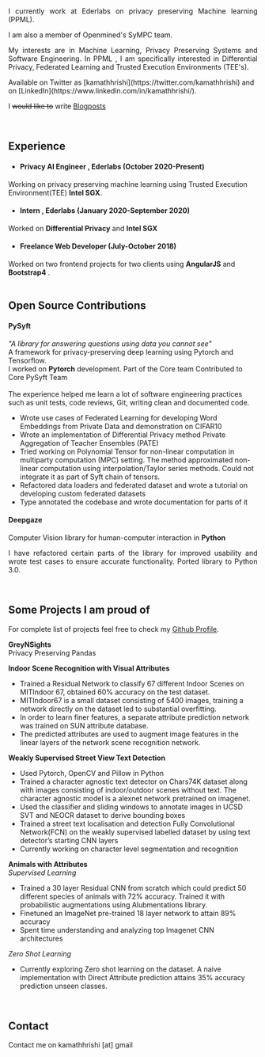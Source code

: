 <br/>
<p style='text-align: justify;'>I currently work at Ederlabs on privacy preserving Machine learning (PPML).</p>
<p style='text-align: justify;'>I am also a member of Openmined's SyMPC team. </p>
<p style='text-align: justify;'>My interests are in Machine Learning, Privacy Preserving Systems and Software Engineering.
In PPML , I am specifically interested in Differential Privacy, Federated Learning and Trusted Execution Environments (TEE's).</p>
Available on Twitter as [kamathhrishi](https://twitter.com/kamathhrishi) and on [LinkedIn](https://www.linkedin.com/in/kamathhrishi/).
<p>I <s>would like to</s> write <a href="https://kamathhrishi.github.io/" target="_blank">Blogposts</a></p>
<br/> 

## Experience

- #### Privacy AI Engineer , Ederlabs  (October 2020-Present)
Working on privacy preserving machine learning using Trusted Execution Environment(TEE) **Intel SGX**. 

- #### Intern , Ederlabs  (January 2020-September 2020)
Worked on **Differential Privacy** and **Intel SGX**

- #### Freelance Web Developer  (July-October 2018)
Worked on two frontend projects for two clients using **AngularJS** and **Bootstrap4** .
<br/>
<br/>

## Open Source Contributions

#### PySyft
<em>"A library for answering questions using data you cannot see"</em>
<br/>
A framework for privacy-preserving deep learning using Pytorch and Tensorflow.
<br/>
I worked on **Pytorch** development.
Part of the Core team
Contributed to Core PySyft Team
<br/>
<br/>
The experience helped me learn a lot of software engineering practices such as unit tests, code reviews, Git, writing clean and documented code.
<br/>
- Wrote use cases of Federated Learning for developing Word Embeddings from Private Data and demonstration on CIFAR10
- Wrote an implementation of Differential Privacy method Private Aggregation of Teacher Ensembles (PATE)
- Tried working on Polynomial Tensor for non-linear computation in multiparty computation (MPC) setting. The method approximated non-linear computation using interpolation/Taylor series methods. Could not integrate it as part of Syft chain of tensors.
- Refactored data loaders and federated dataset and wrote a tutorial on developing custom federated datasets
- Type annotated the codebase and wrote documentation for parts of it


#### Deepgaze
Computer Vision library for human-computer interaction in **Python**
<br/>
<p style='text-align: justify;'>
I have refactored certain parts of the library for improved usability and wrote test cases to ensure accurate functionality. Ported library to Python 3.0.
</p>

<br/>

## Some Projects I am proud of

For complete list of projects feel free to check my [Github Profile](https://github.com/kamathhrishi).

**GreyNSights**
<br/>
Privacy Preserving Pandas

**Indoor Scene Recognition with Visual Attributes**
<br/>
- Trained a Residual Network to classify 67 different Indoor Scenes on MITIndoor 67, obtained 60% accuracy on the test dataset.
- MITIndoor67 is a small dataset consisting of 5400 images, training a network directly on the dataset led to substantial overfitting. 
- In order to learn finer features, a separate attribute prediction network was trained on SUN attribute database.
- The predicted attributes are used to augment image features in the linear layers of the network scene recognition network.

**Weakly Supervised Street View Text Detection**
<br/>
- Used Pytorch, OpenCV and Pillow in Python 
- Trained a character agnostic text detector on Chars74K dataset along with images consisting of indoor/outdoor scenes without text. The character agnostic model is   a alexnet network pretrained on imagenet. 
- Used the classifier and sliding windows to annotate images in UCSD SVT and NEOCR dataset to derive bounding boxes 
- Trained a street text localisation and detection Fully Convolutional Network(FCN) on the weakly supervised labelled dataset by using text detector’s starting CNN layers 
- Currently working on character level segmentation and recognition 

**Animals with Attributes**
<br/>
*Supervised Learning*
<br/>

- Trained a 30 layer Residual CNN from scratch which could predict 50 different species of animals with 72% accuracy. Trained it with probabilistic augmentations using Alubmentations library. 
- Finetuned an ImageNet pre-trained 18 layer network to attain 89% accuracy
- Spent time understanding and analyzing top Imagenet CNN architectures  

*Zero Shot Learning*
<br/>

- Currently exploring Zero shot learning on the dataset. A naive implementation with Direct Attribute prediction attains 35% accuracy prediction unseen classes.

<br/>

## Contact
Contact me on kamathhrishi [at] gmail <dot com>
